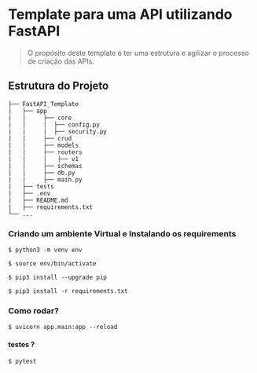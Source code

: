 # Template para uma API utilizando FastAPI

> O propósito deste template é ter uma estrutura e agilizar o processo de criação das APIs.

## Estrutura do Projeto
``` 
├── FastAPI_Template
|   ├── app
|   |     ├── core
|   |     |  ├── config.py
|   |     |  ├── security.py
|   |     ├── crud
|   |     ├── models
|   |     ├── routers
|   |     |   ├── v1          
|   |     ├── schemas
|   |     ├── db.py
|   |     ├── main.py
|   ├── tests
|   ├── .env 
|   ├── README.md
|   ├── requirements.txt
└── ...

```

### Criando um ambiente Virtual e Instalando os requirements

```
$ python3 -m venv env

$ source env/bin/activate

$ pip3 install --upgrade pip

$ pip3 install -r requirements.txt

```

### Como rodar?

```
$ uvicorn app.main:app --reload

```
#### testes ?

```
$ pytest

```